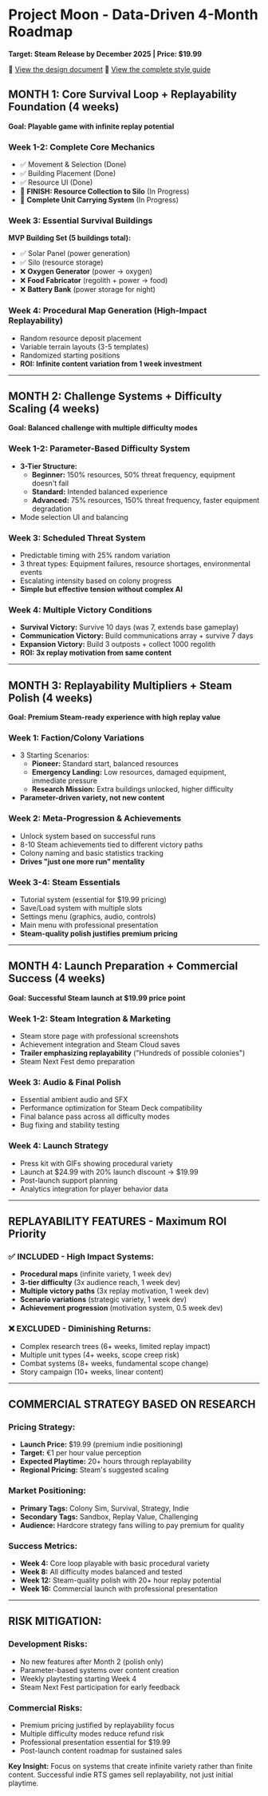 # **Project Moon - Data-Driven 4-Month Roadmap**
**Target: Steam Release by December 2025 | Price: $19.99**

📘 [View the design document](about.md)
📘 [View the complete  style guide](styleguide.html)

## **MONTH 1: Core Survival Loop + Replayability Foundation (4 weeks)**
**Goal: Playable game with infinite replay potential**

### Week 1-2: Complete Core Mechanics
- ✅ Movement & Selection (Done)
- ✅ Building Placement (Done) 
- ✅ Resource UI (Done)
- 🔧 **FINISH: Resource Collection to Silo** (In Progress)
- 🔧 **Complete Unit Carrying System** (In Progress)

### Week 3: Essential Survival Buildings
**MVP Building Set (5 buildings total):**
- ✅ Solar Panel (power generation)
- ✅ Silo (resource storage)
- ❌ **Oxygen Generator** (power → oxygen)
- ❌ **Food Fabricator** (regolith + power → food)
- ❌ **Battery Bank** (power storage for night)

### Week 4: **Procedural Map Generation** (High-Impact Replayability)
- Random resource deposit placement
- Variable terrain layouts (3-5 templates)
- Randomized starting positions
- **ROI: Infinite content variation from 1 week investment**

---

## **MONTH 2: Challenge Systems + Difficulty Scaling (4 weeks)**
**Goal: Balanced challenge with multiple difficulty modes**

### Week 1-2: **Parameter-Based Difficulty System**
- **3-Tier Structure:**
  - **Beginner:** 150% resources, 50% threat frequency, equipment doesn't fail
  - **Standard:** Intended balanced experience  
  - **Advanced:** 75% resources, 150% threat frequency, faster equipment degradation
- Mode selection UI and balancing

### Week 3: **Scheduled Threat System**
- Predictable timing with 25% random variation
- 3 threat types: Equipment failures, resource shortages, environmental events
- Escalating intensity based on colony progress
- **Simple but effective tension without complex AI**

### Week 4: **Multiple Victory Conditions**
- **Survival Victory:** Survive 10 days (was 7, extends base gameplay)
- **Communication Victory:** Build communications array + survive 7 days
- **Expansion Victory:** Build 3 outposts + collect 1000 regolith
- **ROI: 3x replay motivation from same content**

---

## **MONTH 3: Replayability Multipliers + Steam Polish (4 weeks)**
**Goal: Premium Steam-ready experience with high replay value**

### Week 1: **Faction/Colony Variations** 
- 3 Starting Scenarios:
  - **Pioneer:** Standard start, balanced resources
  - **Emergency Landing:** Low resources, damaged equipment, immediate pressure
  - **Research Mission:** Extra buildings unlocked, higher difficulty
- **Parameter-driven variety, not new content**

### Week 2: **Meta-Progression & Achievements**
- Unlock system based on successful runs
- 8-10 Steam achievements tied to different victory paths
- Colony naming and basic statistics tracking
- **Drives "just one more run" mentality**

### Week 3-4: **Steam Essentials**
- Tutorial system (essential for $19.99 pricing)
- Save/Load system with multiple slots
- Settings menu (graphics, audio, controls)
- Main menu with professional presentation
- **Steam-quality polish justifies premium pricing**

---

## **MONTH 4: Launch Preparation + Commercial Success (4 weeks)**
**Goal: Successful Steam launch at $19.99 price point**

### Week 1-2: **Steam Integration & Marketing**
- Steam store page with professional screenshots
- Achievement integration and Steam Cloud saves
- **Trailer emphasizing replayability** ("Hundreds of possible colonies")
- Steam Next Fest demo preparation

### Week 3: **Audio & Final Polish**
- Essential ambient audio and SFX
- Performance optimization for Steam Deck compatibility
- Final balance pass across all difficulty modes
- Bug fixing and stability testing

### Week 4: **Launch Strategy**
- Press kit with GIFs showing procedural variety
- Launch at $24.99 with 20% launch discount → $19.99
- Post-launch support planning
- Analytics integration for player behavior data

---

## **REPLAYABILITY FEATURES - Maximum ROI Priority**

### ✅ **INCLUDED - High Impact Systems:**
- **Procedural maps** (infinite variety, 1 week dev)
- **3-tier difficulty** (3x audience reach, 1 week dev)
- **Multiple victory paths** (3x replay motivation, 1 week dev)
- **Scenario variations** (strategic variety, 1 week dev)
- **Achievement progression** (motivation system, 0.5 week dev)

### ❌ **EXCLUDED - Diminishing Returns:**
- Complex research trees (6+ weeks, limited replay impact)
- Multiple unit types (4+ weeks, scope creep risk)
- Combat systems (8+ weeks, fundamental scope change)
- Story campaign (10+ weeks, linear content)

---

## **COMMERCIAL STRATEGY BASED ON RESEARCH**

### **Pricing Strategy:**
- **Launch Price:** $19.99 (premium indie positioning)
- **Target:** €1 per hour value perception
- **Expected Playtime:** 20+ hours through replayability
- **Regional Pricing:** Steam's suggested scaling

### **Market Positioning:**
- **Primary Tags:** Colony Sim, Survival, Strategy, Indie
- **Secondary Tags:** Sandbox, Replay Value, Challenging
- **Audience:** Hardcore strategy fans willing to pay premium for quality

### **Success Metrics:**
- **Week 4:** Core loop playable with basic procedural variety
- **Week 8:** All difficulty modes balanced and tested
- **Week 12:** Steam-quality polish with 20+ hour replay potential
- **Week 16:** Commercial launch with professional presentation

---

## **RISK MITIGATION:**

### **Development Risks:**
- No new features after Month 2 (polish only)
- Parameter-based systems over content creation
- Weekly playtesting starting Week 4
- Steam Next Fest participation for early feedback

### **Commercial Risks:**
- Premium pricing justified by replayability focus
- Multiple difficulty modes reduce refund risk
- Professional presentation essential for $19.99
- Post-launch content roadmap for sustained sales

**Key Insight:** Focus on systems that create infinite variety rather than finite content. Successful indie RTS games sell replayability, not just initial playtime.